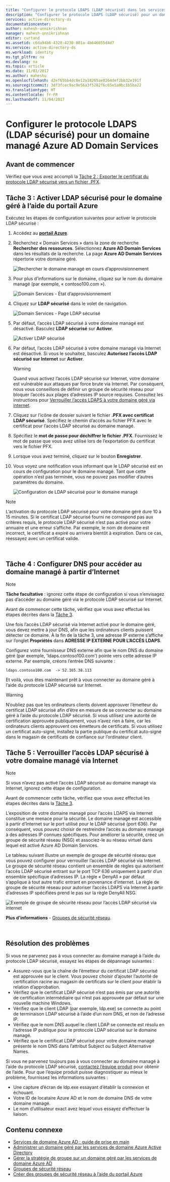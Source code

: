```yaml
---
title: "Configurer le protocole LDAPS (LDAP sécurisé) dans les services de domaine Azure AD | Microsoft Docs"
description: "Configurer le protocole LDAPS (LDAP sécurisé) pour un domaine géré par les services de domaine Azure AD"
services: active-directory-ds
documentationcenter: 
author: mahesh-unnikrishnan
manager: mahesh-unnikrishnan
editor: curtand
ms.assetid: c6da94b6-4328-4230-801a-4b646055d4d7
ms.service: active-directory-ds
ms.workload: identity
ms.tgt_pltfrm: na
ms.devlang: na
ms.topic: article
ms.date: 11/03/2017
ms.author: maheshu
ms.openlocfilehash: d2ef65bb4dc8e12a18265ae8264def2bb32e191f
ms.sourcegitcommit: 3df3fcec9ac9e56a3f5282f6c65e5a9bc1b5ba22
ms.translationtype: HT
ms.contentlocale: fr-FR
ms.lasthandoff: 11/04/2017
---
```

# <a name="configure-secure-ldap-ldaps-for-an-azure-ad-domain-services-managed-domain"></a>Configurer le protocole LDAPS (LDAP sécurisé) pour un domaine managé Azure AD Domain Services

## <a name="before-you-begin"></a>Avant de commencer
Vérifiez que vous avez accompli la [Tâche 2 : Exporter le certificat du protocole LDAP sécurisé vers un fichier .PFX](active-directory-ds-admin-guide-configure-secure-ldap-export-pfx.md).


## <a name="task-3---enable-secure-ldap-for-the-managed-domain-using-the-azure-portal"></a>Tâche 3 : Activer LDAP sécurisé pour le domaine géré à l’aide du portail Azure
Exécutez les étapes de configuration suivantes pour activer le protocole LDAP sécurisé :

1. Accédez au **[portail Azure](https://portal.azure.com)**.

2. Recherchez « Domain Services » dans la zone de recherche **Rechercher des ressources**. Sélectionnez **Azure AD Domain Services** dans les résultats de la recherche. La page **Azure AD Domain Services** répertorie votre domaine géré.

    ![Rechercher le domaine managé en cours d’approvisionnement](./media/getting-started/domain-services-provisioning-state-find-resource.png)

2. Pour plus d’informations sur le domaine, cliquez sur le nom du domaine managé (par exemple, « contoso100.com »).

    ![Domain Services - État d’approvisionnement](./media/getting-started/domain-services-provisioning-state.png)

3. Cliquez sur **LDAP sécurisé** dans le volet de navigation.

    ![Domain Services - Page LDAP sécurisé](./media/active-directory-domain-services-admin-guide/secure-ldap-blade.png)

4. Par défaut, l’accès LDAP sécurisé à votre domaine managé est désactivé. Basculez **LDAP sécurisé** sur **Activer**.

    ![Activer LDAP sécurisé](./media/active-directory-domain-services-admin-guide/secure-ldap-blade-configure.png)
5. Par défaut, l’accès LDAP sécurisé à votre domaine managé via Internet est désactivé. Si vous le souhaitez, basculez **Autorisez l’accès LDAP sécurisé sur Internet** sur **Activer**. 

    > [!WARNING]
    > Quand vous activez l’accès LDAP sécurisé sur Internet, votre domaine est vulnérable aux attaques par force brute via Internet. Par conséquent, nous vous conseillons de définir un groupe de sécurité réseau pour bloquer l’accès aux plages d’adresses IP source requises. Consultez les instructions pour [Verrouiller l’accès LDAPS à votre domaine géré via internet](#task-5---lock-down-secure-ldap-access-to-your-managed-domain-over-the-internet).
    >

6. Cliquez sur l’icône de dossier suivant le fichier **.PFX avec certificat LDAP sécurisé**. Spécifiez le chemin d’accès au fichier PFX avec le certificat pour l’accès LDAP sécurisé au domaine managé.

7. Spécifiez le **mot de passe pour déchiffrer le fichier .PFX**. Fournissez le mot de passe que vous avez utilisé lors de l’exportation du certificat vers le fichier PFX.

8. Lorsque vous avez terminé, cliquez sur le bouton **Enregistrer**.

9. Vous voyez une notification vous informant que le LDAP sécurisé est en cours de configuration pour le domaine managé. Tant que cette opération n’est pas terminée, vous ne pouvez pas modifier d’autres paramètres du domaine.

    ![Configuration de LDAP sécurisé pour le domaine managé](./media/active-directory-domain-services-admin-guide/secure-ldap-blade-configuring.png)

> [!NOTE]
> L’activation du protocole LDAP sécurisé pour votre domaine géré dure 10 à 15 minutes. Si le certificat LDAP sécurisé fourni ne correspond pas aux critères requis, le protocole LDAP sécurisé n’est pas activé pour votre annuaire et une erreur s’affiche. Par exemple, le nom de domaine est incorrect, le certificat a expiré ou arrivera bientôt à expiration. Dans ce cas, réessayez avec un certificat valide.
>
>

<br>

## <a name="task-4---configure-dns-to-access-the-managed-domain-from-the-internet"></a>Tâche 4 : Configurer DNS pour accéder au domaine managé à partir d’Internet
> [!NOTE]
> **Tâche facultative** : ignorez cette étape de configuration si vous n’envisagez pas d’accéder au domaine géré via le protocole LDAP sécurisé sur Internet.
>
>

Avant de commencer cette tâche, vérifiez que vous avez effectué les étapes décrites dans la [Tâche 3](#task-3---enable-secure-ldap-for-the-managed-domain-using-the-azure-portal-preview).

Une fois l’accès LDAP sécurisé via Internet activé pour le domaine géré, vous devez mettre à jour DNS, afin que les ordinateurs clients puissent détecter ce domaine. À la fin de la tâche 3, une adresse IP externe s’affiche sur l’onglet **Propriétés** dans **ADRESSE IP EXTERNE POUR L’ACCÈS LDAPS**.

Configurez votre fournisseur DNS externe afin que le nom DNS du domaine géré (par exemple, 'ldaps.contoso100.com') pointe vers cette adresse IP externe. Par exemple, créons l’entrée DNS suivante :

    ldaps.contoso100.com  -> 52.165.38.113

Et voilà, vous êtes maintenant prêt à vous connecter au domaine géré à l’aide du protocole LDAP sécurisé sur Internet.

> [!WARNING]
> N’oubliez pas que les ordinateurs clients doivent approuver l’émetteur du certificat LDAP sécurisé afin d’être en mesure de se connecter au domaine géré à l’aide du protocole LDAP sécurisé. Si vous utilisez une autorité de certification approuvée publiquement, vous n’avez rien à faire, car les ordinateurs clients approuvent ces émetteurs de certificats. Si vous utilisez un certificat auto-signé, installez la partie publique du certificat auto-signé dans le magasin de certificats de confiance sur l’ordinateur client.
>
>


## <a name="task-5---lock-down-secure-ldap-access-to-your-managed-domain-over-the-internet"></a>Tâche 5 : Verrouiller l’accès LDAP sécurisé à votre domaine managé via Internet
> [!NOTE]
> Si vous n’avez pas activé l’accès LDAP sécurisé au domaine managé via Internet, ignorez cette étape de configuration.
>
>

Avant de commencer cette tâche, vérifiez que vous avez effectué les étapes décrites dans la [Tâche 3](#task-3---enable-secure-ldap-for-the-managed-domain-using-the-azure-portal-preview).

L’exposition de votre domaine managé pour l’accès LDAPS via Internet constitue une menace pour la sécurité. Le domaine managé est accessible à partir d’Internet sur le port utilisé pour le LDAP sécurisé (port 636). Par conséquent, vous pouvez choisir de restreindre l’accès au domaine managé à des adresses IP connues spécifiques. Pour améliorer la sécurité, créez un groupe de sécurité réseau (NSG) et associez-le au réseau virtuel dans lequel est activé Azure AD Domain Services.

Le tableau suivant illustre un exemple de groupe de sécurité réseau que vous pouvez configurer pour verrouiller l’accès LDAP sécurisé via Internet. Le groupe de sécurité réseau contient un ensemble de règles qui autorisent l’accès LDAP sécurisé entrant sur le port TCP 636 uniquement à partir d’un ensemble spécifique d’adresses IP. La règle « DenyAll » par défaut s’applique à tout autre trafic entrant en provenance d’internet. La règle de groupe de sécurité réseau pour autoriser l’accès LDAPS via Internet à partir d’adresses IP spécifiées prend le pas sur la règle DenyAll NSG.

![Exemple de groupe de sécurité réseau pour l’accès LDAP sécurisé via internet](./media/active-directory-domain-services-admin-guide/secure-ldap-sample-nsg.png)

**Plus d’informations** - [Groupes de sécurité réseau](../virtual-network/virtual-networks-nsg.md).

<br>


## <a name="troubleshooting"></a>Résolution des problèmes
Si vous ne parvenez pas à vous connecter au domaine managé à l’aide du protocole LDAP sécurisé, essayez les étapes de dépannage suivantes :
* Assurez-vous que la chaîne de l’émetteur du certificat LDAP sécurisé est approuvée sur le client. Vous pouvez choisir d’ajouter l’autorité de certification racine au magasin de certificats sur le client pour établir la relation d’approbation.
* Vérifiez que le certificat LDAP sécurisé n’est pas émis par une autorité de certification intermédiaire qui n’est pas approuvée par défaut sur une nouvelle machine Windows.
* Vérifiez que le client LDAP (par exemple, ldp.exe) se connecte au point de terminaison LDAP sécurisé à l’aide d’un nom DNS, et non de l’adresse IP.
* Vérifiez que le nom DNS auquel le client LDAP se connecte est résolu en l’adresse IP publique pour le protocole LDAP sécurisé sur le domaine managé.
* Vérifiez que le certificat LDAP sécurisé pour votre domaine managé présente le nom DNS dans l’attribut Subject ou Subject Alternative Names.

Si vous ne parvenez toujours pas à vous connecter au domaine managé à l’aide du protocole LDAP sécurisé, [contactez l’équipe produit](active-directory-ds-contact-us.md) pour obtenir de l’aide. Pour que l’équipe produit puisse diagnostiquer au mieux le problème, fournissez les informations suivantes :
* Une capture d’écran de ldp.exe essayant d’établir la connexion et échouant.
* Votre ID de locataire Azure AD et le nom de domaine DNS de votre domaine managé.
* Le nom d’utilisateur exact avez lequel vous essayez d’effectuer la liaison.


## <a name="related-content"></a>Contenu connexe
* [Services de domaine Azure AD : guide de prise en main](active-directory-ds-getting-started.md)
* [Administrer un domaine géré par les services de domaine Azure Active Directory](active-directory-ds-admin-guide-administer-domain.md)
* [Gérer la stratégie de groupe sur un domaine géré par les services de domaine Azure AD](active-directory-ds-admin-guide-administer-group-policy.md)
* [Groupes de sécurité réseau](../virtual-network/virtual-networks-nsg.md)
* [Créer des groupes de sécurité réseau à l’aide du portail Azure](../virtual-network/virtual-networks-create-nsg-arm-pportal.md)

